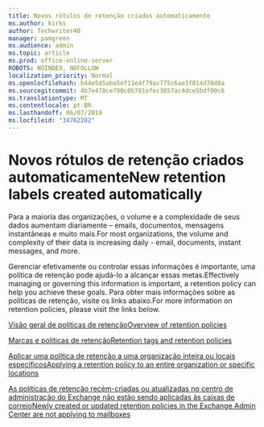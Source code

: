 ```yaml
---
title: Novos rótulos de retenção criados automaticamente
ms.author: kirks
author: Techwriter40
manager: pamgreen
ms.audience: admin
ms.topic: article
ms.prod: office-online-server
ROBOTS: NOINDEX, NOFOLLOW
localization_priority: Normal
ms.openlocfilehash: b44e5d5aba5ef11e4f79ac775c6ae3f014d70d8a
ms.sourcegitcommit: 4b7e478ce700c0b781efec3857ac4dce5bdf00c6
ms.translationtype: MT
ms.contentlocale: pt-BR
ms.lasthandoff: 06/07/2019
ms.locfileid: "34762282"
---
```

# <a name="new-retention-labels-created-automatically"></a><span data-ttu-id="ada31-102">Novos rótulos de retenção criados automaticamente</span><span class="sxs-lookup"><span data-stu-id="ada31-102">New retention labels created automatically</span></span>

<span data-ttu-id="ada31-103">Para a maioria das organizações, o volume e a complexidade de seus dados aumentam diariamente – emails, documentos, mensagens instantâneas e muito mais.</span><span class="sxs-lookup"><span data-stu-id="ada31-103">For most organizations, the volume and complexity of their data is increasing daily - email, documents, instant messages, and more.</span></span>

<span data-ttu-id="ada31-104">Gerenciar efetivamente ou controlar essas informações é importante, uma política de retenção pode ajudá-lo a alcançar essas metas.</span><span class="sxs-lookup"><span data-stu-id="ada31-104">Effectively managing or governing this information is important, a retention policy can help you achieve these goals.</span></span> <span data-ttu-id="ada31-105">Para obter mais informações sobre as políticas de retenção, visite os links abaixo.</span><span class="sxs-lookup"><span data-stu-id="ada31-105">For more information on retention policies, please visit the links below.</span></span>

[<span data-ttu-id="ada31-106">Visão geral de políticas de retenção</span><span class="sxs-lookup"><span data-stu-id="ada31-106">Overview of retention policies</span></span>](https://docs.microsoft.com/office365/securitycompliance/retention-policies)

[<span data-ttu-id="ada31-107">Marcas e políticas de retenção</span><span class="sxs-lookup"><span data-stu-id="ada31-107">Retention tags and retention policies</span></span>](https://docs.microsoft.com/exchange/security-and-compliance/messaging-records-management/retention-tags-and-policies)

[<span data-ttu-id="ada31-108">Aplicar uma política de retenção a uma organização inteira ou locais específicos</span><span class="sxs-lookup"><span data-stu-id="ada31-108">Applying a retention policy to an entire organization or specific locations</span></span>](https://docs.microsoft.com/office365/securitycompliance/retention-policies#applying-a-retention-policy-to-an-entire-organization-or-specific-locations)

[<span data-ttu-id="ada31-109">As políticas de retenção recém-criadas ou atualizadas no centro de administração do Exchange não estão sendo aplicadas às caixas de correio</span><span class="sxs-lookup"><span data-stu-id="ada31-109">Newly created or updated retention policies in the Exchange Admin Center are not applying to mailboxes</span></span>](https://docs.microsoft.com/alchemyinsights/retention-policies-in-exchange-admin-center-not-working)


